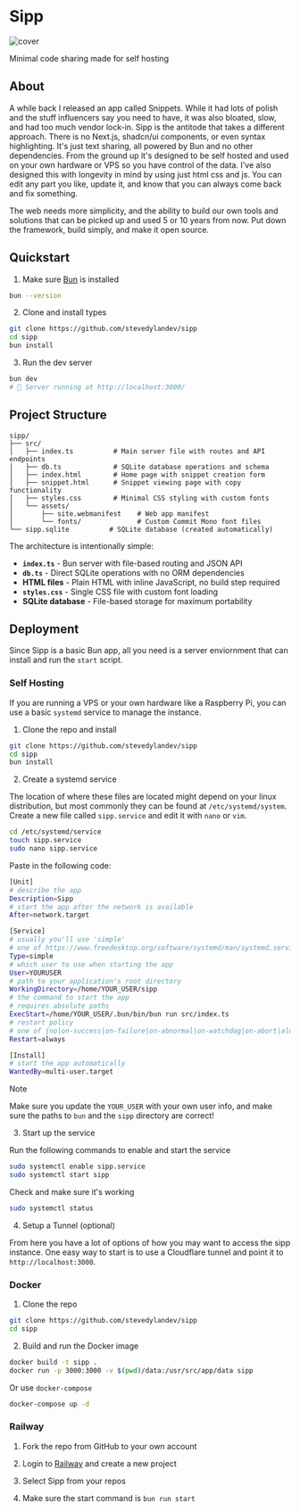# Sipp

![cover](https://sipp.so/assets/og.png)

Minimal code sharing made for self hosting

## About

A while back I released an app called Snippets. While it had lots of polish and the stuff influencers say you need to have, it was also bloated, slow, and had too much vendor lock-in. Sipp is the antitode that takes a different approach. There is no Next.js, shadcn/ui components, or even syntax highlighting. It's just text sharing, all powered by Bun and no other dependencies. From the ground up it's designed to be self hosted and used on your own hardware or VPS so you have control of the data. I've also designed this with longevity in mind by using just html css and js. You can edit any part you like, update it, and know that you can always come back and fix something.

The web needs more simplicity, and the ability to build our own tools and solutions that can be picked up and used 5 or 10 years from now. Put down the framework, build simply, and make it open source.

## Quickstart

1. Make sure [Bun](https://bun.com) is installed

```bash
bun --version
```

2. Clone and install types

```bash
git clone https://github.com/stevedylandev/sipp
cd sipp
bun install
```

3. Run the dev server

```bash
bun dev
# 🚀 Server running at http://localhost:3000/
```

## Project Structure

```
sipp/
├── src/
│   ├── index.ts          # Main server file with routes and API endpoints
│   ├── db.ts             # SQLite database operations and schema
│   ├── index.html        # Home page with snippet creation form
│   ├── snippet.html      # Snippet viewing page with copy functionality
│   ├── styles.css        # Minimal CSS styling with custom fonts
│   └── assets/
│       ├── site.webmanifest    # Web app manifest
│       └── fonts/              # Custom Commit Mono font files
└── sipp.sqlite          # SQLite database (created automatically)
```

The architecture is intentionally simple:
- **`index.ts`** - Bun server with file-based routing and JSON API
- **`db.ts`** - Direct SQLite operations with no ORM dependencies
- **HTML files** - Plain HTML with inline JavaScript, no build step required
- **`styles.css`** - Single CSS file with custom font loading
- **SQLite database** - File-based storage for maximum portability

## Deployment

Since Sipp is a basic Bun app, all you need is a server enviornment that can install and run the `start` script.

### Self Hosting

If you are running a VPS or your own hardware like a Raspberry Pi, you can use a basic `systemd` service to manage the instance.

1. Clone the repo and install

```bash
git clone https://github.com/stevedylandev/sipp
cd sipp
bun install
```

2. Create a systemd service

The location of where these files are located might depend on your linux distribution, but most commonly they can be found at `/etc/systemd/system`. Create a new file called `sipp.service` and edit it with `nano` or `vim`.

```bash
cd /etc/systemd/service
touch sipp.service
sudo nano sipp.service
```

Paste in the following code:

```bash
[Unit]
# describe the app
Description=Sipp
# start the app after the network is available
After=network.target

[Service]
# usually you'll use 'simple'
# one of https://www.freedesktop.org/software/systemd/man/systemd.service.html#Type=
Type=simple
# which user to use when starting the app
User=YOURUSER
# path to your application's root directory
WorkingDirectory=/home/YOUR_USER/sipp
# the command to start the app
# requires absolute paths
ExecStart=/home/YOUR_USER/.bun/bin/bun run src/index.ts
# restart policy
# one of {no|on-success|on-failure|on-abnormal|on-watchdog|on-abort|always}
Restart=always

[Install]
# start the app automatically
WantedBy=multi-user.target
```

> [!NOTE]
> Make sure you update the `YOUR_USER` with your own user info, and make sure the paths to `bun` and the `sipp` directory are correct!

3. Start up the service

Run the following commands to enable and start the service

```bash
sudo systemctl enable sipp.service
sudo systemctl start sipp
```

Check and make sure it's working

```bash
sudo systemctl status
```

4. Setup a Tunnel (optional)

From here you have a lot of options of how you may want to access the sipp instance. One easy way to start is to use a Cloudflare tunnel and point it to `http://localhost:3000`.


### Docker

1. Clone the repo

```bash
git clone https://github.com/stevedylandev/sipp
cd sipp
```

2. Build and run the Docker image

```bash
docker build -t sipp .
docker run -p 3000:3000 -v $(pwd)/data:/usr/src/app/data sipp
```

Or use `docker-compose`

```bash
docker-compose up -d
```

### Railway

1. Fork the repo from GitHub to your own account

2. Login to [Railway](https://railway.com) and create a new project

3. Select Sipp from your repos

4. Make sure the start command is `bun run start`
